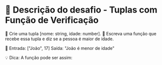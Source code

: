 # 📄 Descrição do desafio - Tuplas com Função de Verificação
📘 Crie uma tupla [nome: string, idade: number].
🎯 Escreva uma função que recebe essa tupla e diz se a pessoa é maior de idade.

🧪
Entrada: ["João", 17]
Saída: "João é menor de idade"

💡 Dica: A função pode ser assim: